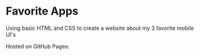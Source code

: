 # Favorite Apps
Using basic HTML and CSS to create a website about my 3 favorite mobile UI's

Hosted on GitHub Pages: 

